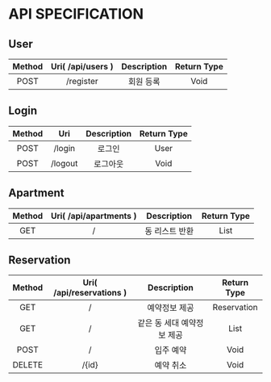 # API SPECIFICATION

## User
|Method|Uri( /api/users )|Description|Return Type|
|:---:|:---:|:---:|:---:|
|POST|/register|회원 등록|Void|
## Login
|Method|Uri|Description|Return Type|
|:---:|:---:|:---:|:---:|
|POST|/login|로그인|User|
|POST|/logout|로그아웃|Void|
## Apartment
|Method|Uri( /api/apartments )|Description|Return Type|
|:---:|:---:|:---:|:---:|
|GET|/|동 리스트 반환|List<Apartment>|

## Reservation
|Method|Uri( /api/reservations )|Description|Return Type|
|:---:|:---:|:---:|:---:|
|GET|/|예약정보 제공|Reservation|
|GET|/|같은 동 세대 예약정보 제공|List|
|POST|/|입주 예약|Void|
|DELETE|/{id}|예약 취소|Void|

